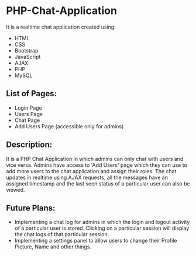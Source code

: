 # PHP-Chat-Application
It is a realtime chat application created using:
- HTML
- CSS
- Bootstrap
- JavaScript
- AJAX
- PHP
- MySQL

## List of Pages:
- Login Page
- Users Page
- Chat Page
- Add Users Page (accessible only for admins)

## Description:
It is a PHP Chat Application in which admins can only chat with users and vice versa. Admins have access to 'Add Users' page which they can use to add more users to the chat application and assign their roles.
The chat updates in realtime using AJAX requests, all the messages have an assigned timestamp and the last seen status of a particular user can also be viewed.

## Future Plans:
- Implementing a chat log for admins in which the login and logout activity of a particular user is stored. Clicking on a particular session will display the chat logs of that particular session.
- Implementing a settings panel to allow users to change their Profile Picture, Name and other things.
